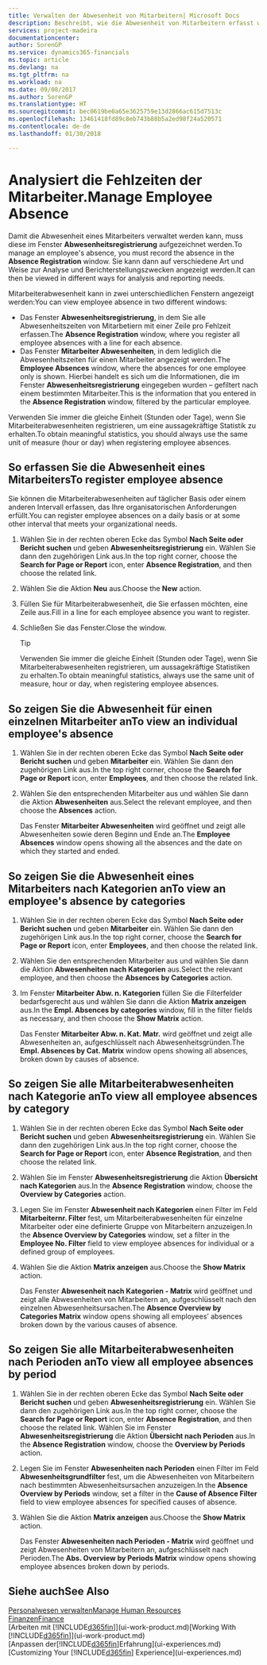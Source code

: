```yaml
---
title: Verwalten der Abwesenheit von Mitarbeitern| Microsoft Docs
description: Beschreibt, wie die Abwesenheit von Mitarbeitern erfasst wird und Abwesenheitsstatistiken analysiert werden.
services: project-madeira
documentationcenter: 
author: SorenGP
ms.service: dynamics365-financials
ms.topic: article
ms.devlang: na
ms.tgt_pltfrm: na
ms.workload: na
ms.date: 09/08/2017
ms.author: SorenGP
ms.translationtype: HT
ms.sourcegitcommit: bec0619be0a65e3625759e13d2866ac615d7513c
ms.openlocfilehash: 13461418fd89c8eb743b88b5a2ed98f24a520571
ms.contentlocale: de-de
ms.lasthandoff: 01/30/2018

---
```

# <a name="manage-employee-absence"></a><span data-ttu-id="d871e-103">Analysiert die Fehlzeiten der Mitarbeiter.</span><span class="sxs-lookup"><span data-stu-id="d871e-103">Manage Employee Absence</span></span>
<span data-ttu-id="d871e-104">Damit die Abwesenheit eines Mitarbeiters verwaltet werden kann, muss diese im Fenster **Abwesenheitsregistrierung** aufgezeichnet werden.</span><span class="sxs-lookup"><span data-stu-id="d871e-104">To manage an employee's absence, you must record the absence in the **Absence Registration** window.</span></span> <span data-ttu-id="d871e-105">Sie kann dann auf verschiedene Art und Weise zur Analyse und Berichterstellungszwecken angezeigt werden.</span><span class="sxs-lookup"><span data-stu-id="d871e-105">It can then be viewed in different ways for analysis and reporting needs.</span></span>

<span data-ttu-id="d871e-106">Mitarbeiterabwesenheit kann in zwei unterschiedlichen Fenstern angezeigt werden:</span><span class="sxs-lookup"><span data-stu-id="d871e-106">You can view employee absence in two different windows:</span></span>

* <span data-ttu-id="d871e-107">Das Fenster **Abwesenheitsregistrierung**, in dem Sie alle Abwesenheitszeiten von Mitarbetiern mit einer Zeile pro Fehlzeit erfassen.</span><span class="sxs-lookup"><span data-stu-id="d871e-107">The **Absence Registration** window, where you register all employee absences with a line for each absence.</span></span>
* <span data-ttu-id="d871e-108">Das Fenster **Mitarbeiter Abwesenheiten**, in dem lediglich die Abwesenheitszeiten für einen Mitarbeiter angezeigt werden.</span><span class="sxs-lookup"><span data-stu-id="d871e-108">The **Employee Absences** window, where the absences for one employee only is shown.</span></span> <span data-ttu-id="d871e-109">Hierbei handelt es sich um die Informationen, die im Fenster **Abwesenheitsregistrierung** eingegeben wurden – gefiltert nach einem bestimmten Mitarbeiter.</span><span class="sxs-lookup"><span data-stu-id="d871e-109">This is the information that you entered in the **Absence Registration** window, filtered by the particular employee.</span></span>

<span data-ttu-id="d871e-110">Verwenden Sie immer die gleiche Einheit (Stunden oder Tage), wenn Sie Mitarbeiterabwesenheiten registrieren, um eine aussagekräftige Statistik zu erhalten.</span><span class="sxs-lookup"><span data-stu-id="d871e-110">To obtain meaningful statistics, you should always use the same unit of measure (hour or day) when registering employee absences.</span></span>

## <a name="to-register-employee-absence"></a><span data-ttu-id="d871e-111">So erfassen Sie die Abwesenheit eines Mitarbeiters</span><span class="sxs-lookup"><span data-stu-id="d871e-111">To register employee absence</span></span>
<span data-ttu-id="d871e-112">Sie können die Mitarbeiterabwesenheiten auf täglicher Basis oder einem anderen Intervall erfassen, das Ihre organisatorischen Anforderungen erfüllt.</span><span class="sxs-lookup"><span data-stu-id="d871e-112">You can register employee absences on a daily basis or at some other interval that meets your organizational needs.</span></span>

1. <span data-ttu-id="d871e-113">Wählen Sie in der rechten oberen Ecke das Symbol **Nach Seite oder Bericht suchen** und geben **Abwesenheitsregistrierung** ein. Wählen Sie dann den zugehörigen Link aus.</span><span class="sxs-lookup"><span data-stu-id="d871e-113">In the top right corner, choose the **Search for Page or Report** icon, enter **Absence Registration**, and then choose the related link.</span></span>
2. <span data-ttu-id="d871e-114">Wählen Sie die Aktion **Neu** aus.</span><span class="sxs-lookup"><span data-stu-id="d871e-114">Choose the **New** action.</span></span>
3. <span data-ttu-id="d871e-115">Füllen Sie für Mitarbeiterabwesenheit, die Sie erfassen möchten, eine Zeile aus.</span><span class="sxs-lookup"><span data-stu-id="d871e-115">Fill in a line for each employee absence you want to register.</span></span>
4. <span data-ttu-id="d871e-116">Schließen Sie das Fenster.</span><span class="sxs-lookup"><span data-stu-id="d871e-116">Close the window.</span></span>

    > [!Tip]
    > <span data-ttu-id="d871e-117">Verwenden Sie immer die gleiche Einheit (Stunden oder Tage), wenn Sie Mitarbeiterabwesenheiten registrieren, um aussagekräftige Statistiken zu erhalten.</span><span class="sxs-lookup"><span data-stu-id="d871e-117">To obtain meaningful statistics, always use the same unit of measure, hour or day, when registering employee absences.</span></span>

## <a name="to-view-an-individual-employees-absence"></a><span data-ttu-id="d871e-118">So zeigen Sie die Abwesenheit für einen einzelnen Mitarbeiter an</span><span class="sxs-lookup"><span data-stu-id="d871e-118">To view an individual employee's absence</span></span>
1. <span data-ttu-id="d871e-119">Wählen Sie in der rechten oberen Ecke das Symbol **Nach Seite oder Bericht suchen** und geben **Mitarbeiter** ein. Wählen Sie dann den zugehörigen Link aus.</span><span class="sxs-lookup"><span data-stu-id="d871e-119">In the top right corner, choose the **Search for Page or Report** icon, enter **Employees**, and then choose the related link.</span></span>
2. <span data-ttu-id="d871e-120">Wählen Sie den entsprechenden Mitarbeiter aus und wählen Sie dann die Aktion **Abwesenheiten** aus.</span><span class="sxs-lookup"><span data-stu-id="d871e-120">Select the relevant employee, and then choose the **Absences** action.</span></span>

    <span data-ttu-id="d871e-121">Das Fenster **Mitarbeiter Abwesenheiten** wird geöffnet und zeigt alle Abwesenheiten sowie deren Beginn und Ende an.</span><span class="sxs-lookup"><span data-stu-id="d871e-121">The **Employee Absences** window opens showing all the absences and the date on which they started and ended.</span></span>

## <a name="to-view-an-employees-absence-by-categories"></a><span data-ttu-id="d871e-122">So zeigen Sie die Abwesenheit eines Mitarbeiters nach Kategorien an</span><span class="sxs-lookup"><span data-stu-id="d871e-122">To view an employee's absence by categories</span></span>
1. <span data-ttu-id="d871e-123">Wählen Sie in der rechten oberen Ecke das Symbol **Nach Seite oder Bericht suchen** und geben **Mitarbeiter** ein. Wählen Sie dann den zugehörigen Link aus.</span><span class="sxs-lookup"><span data-stu-id="d871e-123">In the top right corner, choose the **Search for Page or Report** icon, enter **Employees**, and then choose the related link.</span></span>
2. <span data-ttu-id="d871e-124">Wählen Sie den entsprechenden Mitarbeiter aus und wählen Sie dann die Aktion **Abwesenheiten nach Kategorien** aus.</span><span class="sxs-lookup"><span data-stu-id="d871e-124">Select the relevant employee, and then choose the **Absences by Categories** action.</span></span>
3. <span data-ttu-id="d871e-125">Im Fenster **Mitarbeiter Abw. n. Kategorien** füllen Sie die Filterfelder bedarfsgerecht aus und wählen Sie dann die Aktion **Matrix anzeigen** aus.</span><span class="sxs-lookup"><span data-stu-id="d871e-125">In the **Empl. Absences by categories** window, fill in the filter fields as necessary, and then choose the **Show Matrix** action.</span></span>

    <span data-ttu-id="d871e-126">Das Fenster **Mitarbeiter Abw. n. Kat. Matr.** wird geöffnet und zeigt alle Abwesenheiten an, aufgeschlüsselt nach Abwesenheitsgründen.</span><span class="sxs-lookup"><span data-stu-id="d871e-126">The **Empl. Absences by Cat. Matrix** window opens showing all absences, broken down by causes of absence.</span></span>

## <a name="to-view-all-employee-absences-by-category"></a><span data-ttu-id="d871e-127">So zeigen Sie alle Mitarbeiterabwesenheiten nach Kategorie an</span><span class="sxs-lookup"><span data-stu-id="d871e-127">To view all employee absences by category</span></span>
1. <span data-ttu-id="d871e-128">Wählen Sie in der rechten oberen Ecke das Symbol **Nach Seite oder Bericht suchen** und geben **Abwesenheitsregistrierung** ein. Wählen Sie dann den zugehörigen Link aus.</span><span class="sxs-lookup"><span data-stu-id="d871e-128">In the top right corner, choose the **Search for Page or Report** icon, enter **Absence Registration**, and then choose the related link.</span></span>
2. <span data-ttu-id="d871e-129">Wählen Sie im Fenster **Abwesenheitsregistrierung** die Aktion **Übersicht nach Kategorien** aus.</span><span class="sxs-lookup"><span data-stu-id="d871e-129">In the **Absence Registration** window, choose the **Overview by Categories** action.</span></span>
3. <span data-ttu-id="d871e-130">Legen Sie im Fenster **Abwesenheit nach Kategorien** einen Filter im Feld **Mitarbeiternr. Filter** fest, um Mitarbeiterabwesenheiten für einzelne Mitarbeiter oder eine definierte Gruppe von Mitarbeitern anzuzeigen.</span><span class="sxs-lookup"><span data-stu-id="d871e-130">In the **Absence Overview by Categories** window, set a filter in the **Employee No. Filter** field to view employee absences for individual or a defined group of employees.</span></span>
4. <span data-ttu-id="d871e-131">Wählen Sie die Aktion **Matrix anzeigen** aus.</span><span class="sxs-lookup"><span data-stu-id="d871e-131">Choose the **Show Matrix** action.</span></span>

    <span data-ttu-id="d871e-132">Das Fenster **Abwesenheit nach Kategorien - Matrix** wird geöffnet und zeigt alle Abwesenheiten von Mitarbeitern an, aufgeschlüsselt nach den einzelnen Abwesenheitsursachen.</span><span class="sxs-lookup"><span data-stu-id="d871e-132">The **Absence Overview by Categories Matrix** window opens showing all employees’ absences broken down by the various causes of absence.</span></span>

## <a name="to-view-all-employee-absences-by-period"></a><span data-ttu-id="d871e-133">So zeigen Sie alle Mitarbeiterabwesenheiten nach Perioden an</span><span class="sxs-lookup"><span data-stu-id="d871e-133">To view all employee absences by period</span></span>
1. <span data-ttu-id="d871e-134">Wählen Sie in der rechten oberen Ecke das Symbol **Nach Seite oder Bericht suchen** und geben **Abwesenheitsregistrierung** ein. Wählen Sie dann den zugehörigen Link aus.</span><span class="sxs-lookup"><span data-stu-id="d871e-134">In the top right corner, choose the **Search for Page or Report** icon, enter **Absence Registration**, and then choose the related link.</span></span>
   <span data-ttu-id="d871e-135">Wählen Sie im Fenster **Abwesenheitsregistrierung** die Aktion **Übersicht nach Perioden** aus.</span><span class="sxs-lookup"><span data-stu-id="d871e-135">In the **Absence Registration** window, choose the **Overview by Periods** action.</span></span>
2. <span data-ttu-id="d871e-136">Legen Sie im Fenster **Abwesenheiten nach Perioden** einen Filter im Feld **Abwesenheitsgrundfilter** fest, um die Abwesenheiten von Mitarbeitern nach bestimmten Abwesenheitsursachen anzuzeigen.</span><span class="sxs-lookup"><span data-stu-id="d871e-136">In the **Absence Overview by Periods** window, set a filter in the **Cause of Absence Filter** field to view employee absences for specified causes of absence.</span></span>
3. <span data-ttu-id="d871e-137">Wählen Sie die Aktion **Matrix anzeigen** aus.</span><span class="sxs-lookup"><span data-stu-id="d871e-137">Choose the **Show Matrix** action.</span></span>

    <span data-ttu-id="d871e-138">Das Fenster **Abwesenheiten nach Perioden - Matrix** wird geöffnet und zeigt Abwesenheiten von Mitarbeitern an, aufgeschlüsselt nach Perioden.</span><span class="sxs-lookup"><span data-stu-id="d871e-138">The **Abs. Overview by Periods Matrix** window opens showing employee absences broken down by periods.</span></span>

## <a name="see-also"></a><span data-ttu-id="d871e-139">Siehe auch</span><span class="sxs-lookup"><span data-stu-id="d871e-139">See Also</span></span>
[<span data-ttu-id="d871e-140">Personalwesen verwalten</span><span class="sxs-lookup"><span data-stu-id="d871e-140">Manage Human Resources</span></span>](hr-manage-human-resources.md)  
[<span data-ttu-id="d871e-141">Finanzen</span><span class="sxs-lookup"><span data-stu-id="d871e-141">Finance</span></span>](finance.md)  
<span data-ttu-id="d871e-142">[Arbeiten mit [!INCLUDE[d365fin](includes/d365fin_md.md)]](ui-work-product.md)</span><span class="sxs-lookup"><span data-stu-id="d871e-142">[Working With [!INCLUDE[d365fin](includes/d365fin_md.md)]](ui-work-product.md)</span></span>  
<span data-ttu-id="d871e-143">[Anpassen der[!INCLUDE[d365fin](includes/d365fin_md.md)]Erfahrung](ui-experiences.md)</span><span class="sxs-lookup"><span data-stu-id="d871e-143">[Customizing Your [!INCLUDE[d365fin](includes/d365fin_md.md)] Experience](ui-experiences.md)</span></span>

